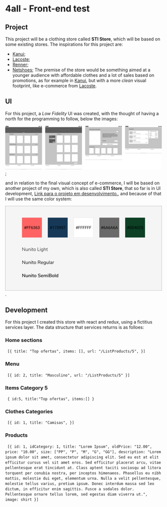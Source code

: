 # 4all - Front-end test

## Project

This project will be a clothing store called **STI Store**, which will be based on some existing stores.
The inspirations for this project are:

- [Kanui](https://www.kanui.com.br/);
- [Lacoste](https://www.lacoste.com/br/);
- [Renner](https://www.lojasrenner.com.br/);
- [Netshoes](https://www.netshoes.com.br/);
  The premise of the store would be something aimed at a younger audience with affordable clothes and a lot of sales based on promotions, as for example in [Kanui](https://www.kanui.com.br/), but with a more _clean_ visual footprint, like e-commerce from [Lacoste](https://www.lacoste.com/br/).

## UI

For this project, a _Low Fidelity_ UI was created, with the thought of having a north for the programming to follow, below the images:

![VisualMap UI](https://github.com/GabrielStima/4allfrontend/blob/master/src/assets/Design/Group8.png);

and in relation to the final visual concept of e-commerce, I will be based on another project of my own, which is also called **STI Store**, that so far is in UI development, [Link para o projeto em desenvolvimento.](https://github.com/GabrielStima/stistore), and because of that I will use the same color system:

![System color](https://github.com/GabrielStima/4allfrontend/blob/master/src/assets/Design/ColorAndFonts.png).

## Development

For this project I created this store with react and redux, using a fictitius services layer.
The data structure that services returns is as folloes:

### Home sections

` [{ title: "Top ofertas", items: [], url: "/ListProducts/5", }]`

### Menu

` [{ id: 2, title: "Masculino", url: "/ListProducts/5" }]`

### Items Category 5

` { id:5, title:"Top ofertas", items:[] }`

### Clothes Categories

` [{ id: 1, title: "Camisas", }]`

### Products

` [{ id: 1, idCategory: 1, title: "Lorem Ipsum", oldPrice: "12.00", price: "10.00", size: ["PP", "P", "M", "G", "GG"], description: "Lorem ipsum dolor sit amet, consectetur adipiscing elit. Sed eu est at elit efficitur cursus vel sit amet eros. Sed efficitur placerat arcu, vitae pellentesque erat tincidunt at. Class aptent taciti sociosqu ad litora torquent per conubia nostra, per inceptos himenaeos. Phasellus eu nibh mattis, molestie dui eget, elementum urna. Nulla a velit pellentesque, molestie tellus varius, pretium ipsum. Donec interdum massa sed leo dictum, in efficitur enim sagittis. Fusce a sodales dolor. Pellentesque ornare tellus lorem, sed egestas diam viverra ut.", image: shirt }]`

